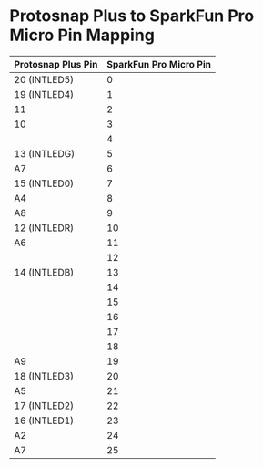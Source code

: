 # Protosnap Plus to SparkFun Pro Micro Pin Mapping

| Protosnap Plus Pin  | SparkFun Pro Micro Pin |
| ------------- | ------------- |
| 20 (INTLED5) | 0 |
| 19 (INTLED4) | 1 |
| 11 | 2 |
| 10 | 3 |
|  | 4 |
| 13 (INTLEDG) | 5 |
| A7 | 6 |
| 15 (INTLED0) | 7 |
| A4 | 8 |
| A8 | 9 |
| 12 (INTLEDR) | 10 |
| A6 | 11 |
|  | 12 |
| 14 (INTLEDB) | 13 |
|  | 14 |
|  | 15 |
|  | 16 |
|  | 17 |
|  | 18 |
| A9 | 19 |
| 18 (INTLED3) | 20 |
| A5 | 21 |
| 17 (INTLED2) | 22 |
| 16 (INTLED1) | 23 |
| A2 | 24 |
| A7 | 25 |
